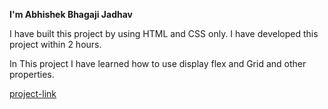 **I'm Abhishek Bhagaji Jadhav**

I have built this project by using HTML and CSS only.
I have developed this project within 2 hours.

In This project I have learned how to use display flex and Grid and 
other properties.

[project-link](https://abhi15.netlify.app/)

